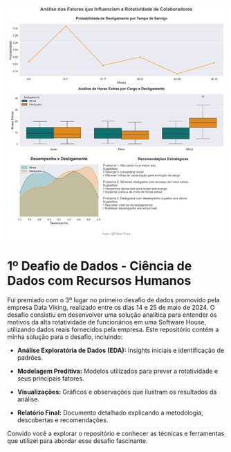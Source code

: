 ![Descrição da Imagem](reports/figures/analise_fatores_influencia_rotatividade.png)

# 1º Deafio de Dados - Ciência de Dados com Recursos Humanos

Fui premiado com o 3º lugar no primeiro desafio de dados promovido pela empresa Data Viking, realizado entre os dias 14 e 25 de maio de 2024. O desafio consistiu em desenvolver uma solução analítica para entender os motivos da alta rotatividade de funcionários em uma Software House, utilizando dados reais fornecidos pela empresa. Este repositório contém a minha solução para o desafio, incluindo:

- **Análise Exploratória de Dados (EDA):** Insights iniciais e identificação de padrões.

- **Modelagem Preditiva:** Modelos utilizados para prever a rotatividade e seus principais fatores.

- **Visualizações:** Gráficos e observações que ilustram os resultados da análise.

- **Relatório Final:** Documento detalhado explicando a metodologia, descobertas e recomendações.

Convido você a explorar o repositório e conhecer as técnicas e ferramentas que utilizei para abordar esse desafio fascinante.
